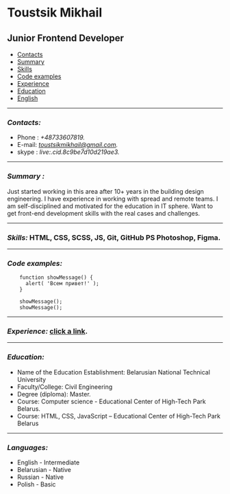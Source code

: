  # Toustsik Mikhail

 ## Junior Frontend Developer
 

* [Contacts](#contacts)
* [Summary](###summary)
* [Skills](###skills)
* [Code examples](###code)
* [Experience](###experience)
* [Education](###education)
* [English](###language)

___
 ### ***<a name='contacts'></a> Contacts:***
   - Phone : *+48733607819.*
   - E-mail: *toustsikmikhail@gmail.com.*
   - skype : *live:.cid.8c9be7d10d219ae3.*

___

 ### ***<a name='summary'></a>Summary :***  
   Just started working in this area after 10+ years in the building design engineering. 
I have experience in working with spread and remote teams. I am self-disciplined and 
motivated for the education in IT sphere. Want to get front-end development skills with
the real cases and challenges. 

___

 ### ***<a name='skills'></a>Skills:***  HTML, CSS, SCSS, JS, Git, GitHub PS Photoshop, Figma.
 ___
 ### ***<a name='code'></a>Code examples:***

        
        function showMessage() {
          alert( 'Всем привет!' );
        }

        showMessage();
        showMessage();
        
___
 ### ***<a name='experience'></a>Experience:*** [click a link](https://tomikhail.github.io/rsschool-cv/cv).
___
### ***<a name='education'></a>Education:***   
  - Name of the Education Establishment: Belarusian National Technical University
  - Faculty/College: Civil Engineering
  - Degree (diploma): Master.
  - Course: Computer science - Educational Center of High-Tech Park Belarus.
  - Course: HTML, CSS, JavaScript – Educational Center of High-Tech Park Belarus
___
 ### ***<a name='language'></a>Languages:***
 * English - Intermediate
 * Belarusian - Native 
 * Russian - Native
 * Polish - Basic
  <!-- I use my english knowledge on a daily basis for reading technical documentation, watching learning videos and listening podcast about Annelids. :laughing: -->
